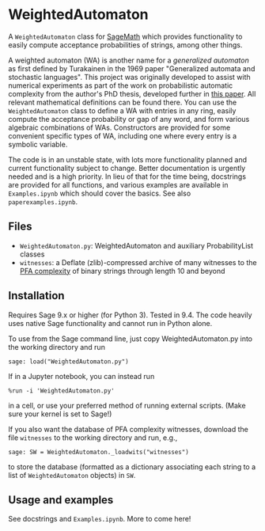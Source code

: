 # WeightedAutomaton

A ``WeightedAutomaton`` class for [SageMath](https://www.sagemath.org/) which
provides functionality to easily compute acceptance probabilities of strings,
among other things. 

A weighted automaton (WA) is another name for a *generalized automaton* as first
defined by Turakainen in the 1969 paper "Generalized automata and stochastic
languages". This project was originally developed to assist with numerical
experiments as part of the work on probabilistic automatic complexity from the
author's PhD thesis, developed further in [this
paper](https://arxiv.org/abs/2402.13376). All relevant mathematical definitions
can be found there.
You can use the ``WeightedAutomaton`` class to define a WA with entries in any
ring, easily compute the acceptance probability or gap of any word, and form
various algebraic combinations of WAs. Constructors are provided for some
convenient specific types of WA, including one where every entry is a symbolic
variable.

The code is in an unstable state, with lots more functionality planned and
current functionality subject to change. Better documentation is urgently needed
and is a high priority. In lieu of that for the time being, docstrings are
provided for all functions, and various examples are available in
``Examples.ipynb`` which should cover the basics. See also
``paperexamples.ipynb``.

## Files
* ``WeightedAutomaton.py``: WeightedAutomaton and auxiliary ProbabilityList classes
* ``witnesses``: a Deflate (zlib)-compressed archive of many witnesses to the [PFA
  complexity](https://arxiv.org/abs/2402.13376) of binary strings through length
  10 and beyond

## Installation
Requires Sage 9.x or higher (for Python 3). Tested in 9.4. The code heavily uses
native Sage functionality and cannot run in Python alone.

To use from the Sage command line, just copy WeightedAutomaton.py into the
working directory and run
 
    sage: load("WeightedAutomaton.py")

If in a Jupyter notebook, you can instead run

    %run -i 'WeightedAutomaton.py'

in a cell, or use your preferred method of running external scripts. (Make sure
your kernel is set to Sage!)

If you also want the database of PFA complexity witnesses, download the file
``witnesses`` to the working directory and run, e.g.,

    sage: SW = WeightedAutomaton._loadwits("witnesses")
    
to store the database (formatted as a dictionary associating each string to a
list of ``WeightedAutomaton`` objects) in ``SW``.

## Usage and examples

See docstrings and ``Examples.ipynb``. More to come here!
